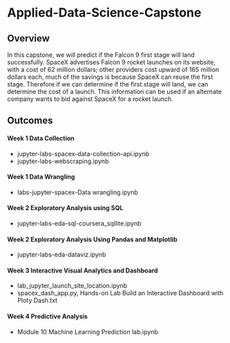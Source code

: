 # Applied-Data-Science-Capstone

## Overview
In this capstone, we will predict if the Falcon 9 first stage will land successfully. SpaceX advertises Falcon 9 rocket launches on its website, with a cost of 62 million dollars; other providers cost upward of 165 million dollars each, much of the savings is because SpaceX can reuse the first stage. Therefore if we can determine if the first stage will land, we can determine the cost of a launch. This information can be used if an alternate company wants to bid against SpaceX for a rocket launch. 

##  Outcomes
#### Week 1 Data Collection 
- jupyter-labs-spacex-data-collection-api.ipynb
- jupyter-labs-webscraping.ipynb

#### Week 1 Data Wrangling
- labs-jupyter-spacex-Data wrangling.ipynb

#### Week 2 Exploratory Analysis using SQL 
- jupyter-labs-eda-sql-coursera_sqllite.ipynb

#### Week 2 Exploratory Analysis Using Pandas and Matplotlib 
- jupyter-labs-eda-dataviz.ipynb

#### Week 3 Interactive Visual Analytics and Dashboard 
- lab_jupyter_launch_site_location.ipynb
- spacex_dash_app.py, Hands-on Lab Build an Interactive Dashboard with Ploty Dash.txt

#### Week 4 Predictive Analysis 
- Module 10 Machine Learning Prediction lab.ipynb
